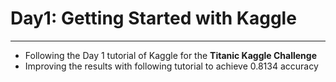 # Day1: Getting Started with Kaggle 
----
- Following the Day 1 tutorial of Kaggle for the **Titanic Kaggle Challenge**
- Improving the results with following tutorial to achieve 0.8134 accuracy 
